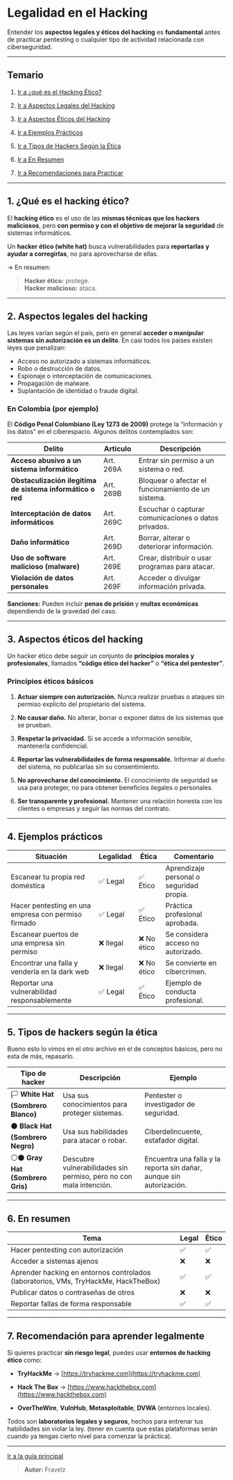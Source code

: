 # Legalidad en el Hacking

Entender los **aspectos legales y éticos del hacking** es **fundamental** antes de practicar pentesting o cualquier tipo de actividad relacionada con ciberseguridad.

---

## Temario

1. [Ir a ¿qué es el Hacking Ético?](#1-qué-es-el-hacking-ético)

2. [Ir a Aspectos Legales del Hacking](#2-aspectos-legales-del-hacking)

3. [Ir a Aspectos Éticos del Hacking](#3-aspectos-éticos-del-hacking)

4. [Ir a Ejemplos Prácticos](#4-ejemplos-prácticos)

5. [Ir a Tipos de Hackers Según la Ética](#5-tipos-de-hackers-según-la-ética)

6. [Ir a En Resumen](#6-en-resumen)

7. [Ir a Recomendaciones para Practicar](#7-recomendación-para-aprender-legalmente)

---

## 1. ¿Qué es el hacking ético?

El **hacking ético** es el uso de las **mismas técnicas que los hackers maliciosos**, pero **con permiso y con el objetivo de mejorar la seguridad** de sistemas informáticos.

Un **hacker ético (white hat)** busca vulnerabilidades para **reportarlas y ayudar a corregirlas**, no para aprovecharse de ellas.

→ En resumen:

> **Hacker ético:** protege.  
> **Hacker malicioso:** ataca.

---

## 2. Aspectos legales del hacking

Las leyes varían según el país, pero en general **acceder o manipular sistemas sin autorización es un delito**. En casi todos los países existen leyes que penalizan:

* Acceso no autorizado a sistemas informáticos.
* Robo o destrucción de datos.
* Espionaje o interceptación de comunicaciones.
* Propagación de malware.
* Suplantación de identidad o fraude digital.

### En Colombia (por ejemplo)

El **Código Penal Colombiano (Ley 1273 de 2009)** protege la “información y los datos” en el ciberespacio.
Algunos delitos contemplados son:

| Delito                                                     | Artículo  | Descripción                                          |
| ---------------------------------------------------------- | --------- | ---------------------------------------------------- |
| **Acceso abusivo a un sistema informático**                | Art. 269A | Entrar sin permiso a un sistema o red.               |
| **Obstaculización ilegítima de sistema informático o red** | Art. 269B | Bloquear o afectar el funcionamiento de un sistema.  |
| **Interceptación de datos informáticos**                   | Art. 269C | Escuchar o capturar comunicaciones o datos privados. |
| **Daño informático**                                       | Art. 269D | Borrar, alterar o deteriorar información.            |
| **Uso de software malicioso (malware)**                    | Art. 269E | Crear, distribuir o usar programas para atacar.      |
| **Violación de datos personales**                          | Art. 269F | Acceder o divulgar información privada.              |

**Sanciones:** Pueden incluir **penas de prisión** y **multas económicas** dependiendo de la gravedad del caso.

---

## 3. Aspectos éticos del hacking

Un hacker ético debe seguir un conjunto de **principios morales y profesionales**, llamados **“código ético del hacker”** o **“ética del pentester”**.

### Principios éticos básicos

1. **Actuar siempre con autorización.**
   Nunca realizar pruebas o ataques sin permiso explícito del propietario del sistema.

2. **No causar daño.**
   No alterar, borrar o exponer datos de los sistemas que se prueban.

3. **Respetar la privacidad.**
   Si se accede a información sensible, mantenerla confidencial.

4. **Reportar las vulnerabilidades de forma responsable.**
   Informar al dueño del sistema, no publicarlas sin su consentimiento.

5. **No aprovecharse del conocimiento.**
   El conocimiento de seguridad se usa para proteger, no para obtener beneficios ilegales o personales.

6. **Ser transparente y profesional.**
   Mantener una relación honesta con los clientes o empresas y seguir las normas del contrato.

---

## 4. Ejemplos prácticos

| Situación                                           | Legalidad | Ética      | Comentario                               |
| --------------------------------------------------- | --------- | ---------- | ---------------------------------------- |
| Escanear tu propia red doméstica                    | ✅ Legal   | ✅ Ético    | Aprendizaje personal o seguridad propia. |
| Hacer pentesting en una empresa con permiso firmado | ✅ Legal   | ✅ Ético    | Práctica profesional aprobada.           |
| Escanear puertos de una empresa sin permiso         | ❌ Ilegal  | ❌ No ético | Se considera acceso no autorizado.       |
| Encontrar una falla y venderla en la dark web       | ❌ Ilegal  | ❌ No ético | Se convierte en cibercrimen.             |
| Reportar una vulnerabilidad responsablemente        | ✅ Legal   | ✅ Ético    | Ejemplo de conducta profesional.         |

---

## 5. Tipos de hackers según la ética

Bueno esto lo vimos en el otro archivo en el de conceptos básicos, pero no esta de más, repasarlo.

| Tipo de hacker                      | Descripción                                                        | Ejemplo                                                              |
| ----------------------------------- | ------------------------------------------------------------------ | -------------------------------------------------------------------- |
| 🏳️ **White Hat (Sombrero Blanco)** | Usa sus conocimientos para proteger sistemas.                      | Pentester o investigador de seguridad.                               |
| ⚫ **Black Hat (Sombrero Negro)**    | Usa sus habilidades para atacar o robar.                           | Ciberdelincuente, estafador digital.                                 |
| ⚪⚫ **Gray Hat (Sombrero Gris)**     | Descubre vulnerabilidades sin permiso, pero no con mala intención. | Encuentra una falla y la reporta sin dañar, aunque sin autorización. |

---

## 6. En resumen

| Tema                                                                                | Legal | Ético |
| ----------------------------------------------------------------------------------- | ----- | ----- |
| Hacer pentesting con autorización                                                   | ✅     | ✅     |
| Acceder a sistemas ajenos                                                           | ❌     | ❌     |
| Aprender hacking en entornos controlados (laboratorios, VMs, TryHackMe, HackTheBox) | ✅     | ✅     |
| Publicar datos o contraseñas de otros                                               | ❌     | ❌     |
| Reportar fallas de forma responsable                                                | ✅     | ✅     |

---

## 7. Recomendación para aprender legalmente

Si quieres practicar **sin riesgo legal**, puedes usar **entornos de hacking ético** como:

* **TryHackMe** → [https://tryhackme.com](https://tryhackme.com)

* **Hack The Box** → [https://www.hackthebox.com](https://www.hackthebox.com)

* **OverTheWire**, **VulnHub**, **Metasploitable**, **DVWA** (entornos locales).

Todos son **laboratorios legales y seguros**, hechos para entrenar tus habilidades sin violar la ley. (tener en cuenta que estas plataformas serán cuando ya tengas cierto nivel para comenzar la práctica).

---

[Ir a la guía principal](./../readme.md#0-conceptos-b%C3%A1sicos-leer-archivo)

> **Autor:** Fravelz
